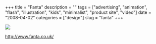 +++
title = "Fanta"
description = ""
tags = ["advertising", "animation", "flash", "illustration", "kids", "minimalist", "product site", "video"]
date = "2008-04-02"
categories = ["design"]
slug = "fanta"
+++


 

  <div id="screens-thumbs" class="clearfix">
    <div class="txt-center" id="design-submission"><a href="http://www.fanta.co.uk/"><img id='bluga-thumbnail-1168' class='bluga-thumbnail large' src='/media/bluga/
wt47f41bf717abe.jpg'/></a></div>  
  </div>   
<p><a href="http://www.fanta.co.uk/">http://www.fanta.co.uk/</a></p>




